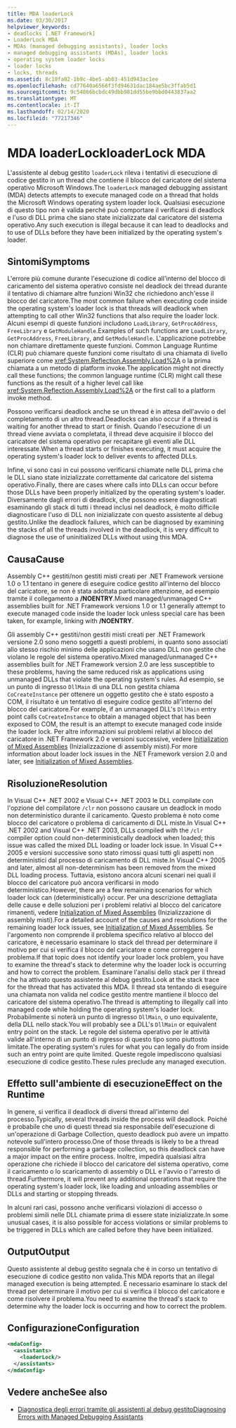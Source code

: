 ```yaml
---
title: MDA loaderLock
ms.date: 03/30/2017
helpviewer_keywords:
- deadlocks [.NET Framework]
- LoaderLock MDA
- MDAs (managed debugging assistants), loader locks
- managed debugging assistants (MDAs), loader locks
- operating system loader locks
- loader locks
- locks, threads
ms.assetid: 8c10fa02-1b9c-4be5-ab03-451d943ac1ee
ms.openlocfilehash: cd77640a6566f3fd94631dac184ae5bc3ffab5d1
ms.sourcegitcommit: 9c54866bcbdc49dbb981dd55be9bbd0443837aa2
ms.translationtype: MT
ms.contentlocale: it-IT
ms.lasthandoff: 02/14/2020
ms.locfileid: "77217346"
---
```

# <a name="loaderlock-mda"></a><span data-ttu-id="45c79-102">MDA loaderLock</span><span class="sxs-lookup"><span data-stu-id="45c79-102">loaderLock MDA</span></span>
<span data-ttu-id="45c79-103">L'assistente al debug gestito `loaderLock` rileva i tentativi di esecuzione di codice gestito in un thread che contiene il blocco del caricatore del sistema operativo Microsoft Windows.</span><span class="sxs-lookup"><span data-stu-id="45c79-103">The `loaderLock` managed debugging assistant (MDA) detects attempts to execute managed code on a thread that holds the Microsoft Windows operating system loader lock.</span></span>  <span data-ttu-id="45c79-104">Qualsiasi esecuzione di questo tipo non è valida perché può comportare il verificarsi di deadlock e l'uso di DLL prima che siano state inizializzate dal caricatore del sistema operativo.</span><span class="sxs-lookup"><span data-stu-id="45c79-104">Any such execution is illegal because it can lead to deadlocks and to use of DLLs before they have been initialized by the operating system's loader.</span></span>  
  
## <a name="symptoms"></a><span data-ttu-id="45c79-105">Sintomi</span><span class="sxs-lookup"><span data-stu-id="45c79-105">Symptoms</span></span>  
 <span data-ttu-id="45c79-106">L'errore più comune durante l'esecuzione di codice all'interno del blocco di caricamento del sistema operativo consiste nel deadlock dei thread durante il tentativo di chiamare altre funzioni Win32 che richiedono anch'esse il blocco del caricatore.</span><span class="sxs-lookup"><span data-stu-id="45c79-106">The most common failure when executing code inside the operating system's loader lock is that threads will deadlock when attempting to call other Win32 functions that also require the loader lock.</span></span>  <span data-ttu-id="45c79-107">Alcuni esempi di queste funzioni includono `LoadLibrary`, `GetProcAddress`, `FreeLibrary` e `GetModuleHandle`.</span><span class="sxs-lookup"><span data-stu-id="45c79-107">Examples of such functions are `LoadLibrary`, `GetProcAddress`, `FreeLibrary`, and `GetModuleHandle`.</span></span>  <span data-ttu-id="45c79-108">L'applicazione potrebbe non chiamare direttamente queste funzioni. Common Language Runtime (CLR) può chiamare queste funzioni come risultato di una chiamata di livello superiore come <xref:System.Reflection.Assembly.Load%2A> o la prima chiamata a un metodo di platform invoke.</span><span class="sxs-lookup"><span data-stu-id="45c79-108">The application might not directly call these functions; the common language runtime (CLR) might call these functions as the result of a higher level call like <xref:System.Reflection.Assembly.Load%2A> or the first call to a platform invoke method.</span></span>  
  
 <span data-ttu-id="45c79-109">Possono verificarsi deadlock anche se un thread è in attesa dell'avvio o del completamento di un altro thread.</span><span class="sxs-lookup"><span data-stu-id="45c79-109">Deadlocks can also occur if a thread is waiting for another thread to start or finish.</span></span>  <span data-ttu-id="45c79-110">Quando l'esecuzione di un thread viene avviata o completata, il thread deve acquisire il blocco del caricatore del sistema operativo per recapitare gli eventi alle DLL interessate.</span><span class="sxs-lookup"><span data-stu-id="45c79-110">When a thread starts or finishes executing, it must acquire the operating system's loader lock to deliver events to affected DLLs.</span></span>  
  
 <span data-ttu-id="45c79-111">Infine, vi sono casi in cui possono verificarsi chiamate nelle DLL prima che le DLL siano state inizializzate correttamente dal caricatore del sistema operativo.</span><span class="sxs-lookup"><span data-stu-id="45c79-111">Finally, there are cases where calls into DLLs can occur before those DLLs have been properly initialized by the operating system's loader.</span></span>  <span data-ttu-id="45c79-112">Diversamente dagli errori di deadlock, che possono essere diagnosticati esaminando gli stack di tutti i thread inclusi nel deadlock, è molto difficile diagnosticare l'uso di DLL non inizializzate con questo assistente al debug gestito.</span><span class="sxs-lookup"><span data-stu-id="45c79-112">Unlike the deadlock failures, which can be diagnosed by examining the stacks of all the threads involved in the deadlock, it is very difficult to diagnose the use of uninitialized DLLs without using this MDA.</span></span>  
  
## <a name="cause"></a><span data-ttu-id="45c79-113">Causa</span><span class="sxs-lookup"><span data-stu-id="45c79-113">Cause</span></span>  
 <span data-ttu-id="45c79-114">Assembly C++ gestiti/non gestiti misti creati per .NET Framework versione 1.0 o 1.1 tentano in genere di eseguire codice gestito all'interno del blocco del caricatore, se non è stata adottata particolare attenzione, ad esempio tramite il collegamento a **/NOENTRY**.</span><span class="sxs-lookup"><span data-stu-id="45c79-114">Mixed managed/unmanaged C++ assemblies built for .NET Framework versions 1.0 or 1.1 generally attempt to execute managed code inside the loader lock unless special care has been taken, for example, linking with **/NOENTRY**.</span></span>
  
 <span data-ttu-id="45c79-115">Gli assembly C++ gestiti/non gestiti misti creati per .NET Framework versione 2.0 sono meno soggetti a questi problemi, in quanto sono associati allo stesso rischio minimo delle applicazioni che usano DLL non gestite che violano le regole del sistema operativo.</span><span class="sxs-lookup"><span data-stu-id="45c79-115">Mixed managed/unmanaged C++ assemblies built for .NET Framework version 2.0 are less susceptible to these problems, having the same reduced risk as applications using unmanaged DLLs that violate the operating system's rules.</span></span>  <span data-ttu-id="45c79-116">Ad esempio, se un punto di ingresso `DllMain` di una DLL non gestita chiama `CoCreateInstance` per ottenere un oggetto gestito che è stato esposto a COM, il risultato è un tentativo di eseguire codice gestito all'interno del blocco del caricatore.</span><span class="sxs-lookup"><span data-stu-id="45c79-116">For example, if an unmanaged DLL's `DllMain` entry point calls `CoCreateInstance` to obtain a managed object that has been exposed to COM, the result is an attempt to execute managed code inside the loader lock.</span></span> <span data-ttu-id="45c79-117">Per altre informazioni sui problemi relativi al blocco del caricatore in .NET Framework 2.0 e versioni successive, vedere [Initialization of Mixed Assemblies](/cpp/dotnet/initialization-of-mixed-assemblies) (Inizializzazione di assembly misti).</span><span class="sxs-lookup"><span data-stu-id="45c79-117">For more information about loader lock issues in the .NET Framework version 2.0 and later, see [Initialization of Mixed Assemblies](/cpp/dotnet/initialization-of-mixed-assemblies).</span></span>  
  
## <a name="resolution"></a><span data-ttu-id="45c79-118">Risoluzione</span><span class="sxs-lookup"><span data-stu-id="45c79-118">Resolution</span></span>  
 <span data-ttu-id="45c79-119">In Visual C++ .NET 2002 e Visual C++ .NET 2003 le DLL compilate con l'opzione del compilatore `/clr` non possono causare un deadlock in modo non deterministico durante il caricamento. Questo problema è noto come blocco del caricatore o problema di caricamento di DLL miste.</span><span class="sxs-lookup"><span data-stu-id="45c79-119">In Visual C++ .NET 2002 and Visual C++ .NET 2003, DLLs compiled with the `/clr` compiler option could non-deterministically deadlock when loaded; this issue was called the mixed DLL loading or loader lock issue.</span></span> <span data-ttu-id="45c79-120">In Visual C++ 2005 e versioni successive sono stato rimossi quasi tutti gli aspetti non deterministici dal processo di caricamento di DLL miste.</span><span class="sxs-lookup"><span data-stu-id="45c79-120">In Visual C++ 2005 and later, almost all non-determinism has been removed from the mixed DLL loading process.</span></span> <span data-ttu-id="45c79-121">Tuttavia, esistono ancora alcuni scenari nei quali il blocco del caricatore può ancora verificarsi in modo deterministico.</span><span class="sxs-lookup"><span data-stu-id="45c79-121">However, there are a few remaining scenarios for which loader lock can (deterministically) occur.</span></span> <span data-ttu-id="45c79-122">Per una descrizione dettagliata delle cause e delle soluzioni per i problemi relativi al blocco del caricatore rimanenti, vedere [Initialization of Mixed Assemblies](/cpp/dotnet/initialization-of-mixed-assemblies) (Inizializzazione di assembly misti).</span><span class="sxs-lookup"><span data-stu-id="45c79-122">For a detailed account of the causes and resolutions for the remaining loader lock issues, see [Initialization of Mixed Assemblies](/cpp/dotnet/initialization-of-mixed-assemblies).</span></span> <span data-ttu-id="45c79-123">Se l'argomento non comprende il problema specifico relativo al blocco del caricatore, è necessario esaminare lo stack del thread per determinare il motivo per cui si verifica il blocco del caricatore e come correggere il problema.</span><span class="sxs-lookup"><span data-stu-id="45c79-123">If that topic does not identify your loader lock problem, you have to examine the thread's stack to determine why the loader lock is occurring and how to correct the problem.</span></span> <span data-ttu-id="45c79-124">Esaminare l'analisi dello stack per il thread che ha attivato questo assistente al debug gestito.</span><span class="sxs-lookup"><span data-stu-id="45c79-124">Look at the stack trace for the thread that has activated this MDA.</span></span>  <span data-ttu-id="45c79-125">Il thread sta tentando di eseguire una chiamata non valida nel codice gestito mentre mantiene il blocco del caricatore del sistema operativo.</span><span class="sxs-lookup"><span data-stu-id="45c79-125">The thread is attempting to illegally call into managed code while holding the operating system's loader lock.</span></span>  <span data-ttu-id="45c79-126">Probabilmente si noterà un punto di ingresso `DllMain`, o uno equivalente, della DLL nello stack.</span><span class="sxs-lookup"><span data-stu-id="45c79-126">You will probably see a DLL's `DllMain` or equivalent entry point on the stack.</span></span>  <span data-ttu-id="45c79-127">Le regole del sistema operativo per le attività valide all'interno di un punto di ingresso di questo tipo sono piuttosto limitate.</span><span class="sxs-lookup"><span data-stu-id="45c79-127">The operating system's rules for what you can legally do from inside such an entry point are quite limited.</span></span>  <span data-ttu-id="45c79-128">Queste regole impediscono qualsiasi esecuzione di codice gestito.</span><span class="sxs-lookup"><span data-stu-id="45c79-128">These rules preclude any managed execution.</span></span>  
  
## <a name="effect-on-the-runtime"></a><span data-ttu-id="45c79-129">Effetto sull'ambiente di esecuzione</span><span class="sxs-lookup"><span data-stu-id="45c79-129">Effect on the Runtime</span></span>  
 <span data-ttu-id="45c79-130">In genere, si verifica il deadlock di diversi thread all'interno del processo.</span><span class="sxs-lookup"><span data-stu-id="45c79-130">Typically, several threads inside the process will deadlock.</span></span>  <span data-ttu-id="45c79-131">Poiché è probabile che uno di questi thread sia responsabile dell'esecuzione di un'operazione di Garbage Collection, questo deadlock può avere un impatto notevole sull'intero processo.</span><span class="sxs-lookup"><span data-stu-id="45c79-131">One of those threads is likely to be a thread responsible for performing a garbage collection, so this deadlock can have a major impact on the entire process.</span></span>  <span data-ttu-id="45c79-132">Inoltre, impedirà qualsiasi altra operazione che richiede il blocco del caricatore del sistema operativo, come il caricamento o lo scaricamento di assembly o DLL e l'avvio o l'arresto di thread.</span><span class="sxs-lookup"><span data-stu-id="45c79-132">Furthermore, it will prevent any additional operations that require the operating system's loader lock, like loading and unloading assemblies or DLLs and starting or stopping threads.</span></span>  
  
 <span data-ttu-id="45c79-133">In alcuni rari casi, possono anche verificarsi violazioni di accesso o problemi simili nelle DLL chiamate prima di essere state inizializzate.</span><span class="sxs-lookup"><span data-stu-id="45c79-133">In some unusual cases, it is also possible for access violations or similar problems to be triggered in DLLs which are called before they have been initialized.</span></span>  
  
## <a name="output"></a><span data-ttu-id="45c79-134">Output</span><span class="sxs-lookup"><span data-stu-id="45c79-134">Output</span></span>  
 <span data-ttu-id="45c79-135">Questo assistente al debug gestito segnala che è in corso un tentativo di esecuzione di codice gestito non valida.</span><span class="sxs-lookup"><span data-stu-id="45c79-135">This MDA reports that an illegal managed execution is being attempted.</span></span>  <span data-ttu-id="45c79-136">È necessario esaminare lo stack del thread per determinare il motivo per cui si verifica il blocco del caricatore e come risolvere il problema.</span><span class="sxs-lookup"><span data-stu-id="45c79-136">You need to examine the thread's stack to determine why the loader lock is occurring and how to correct the problem.</span></span>  
  
## <a name="configuration"></a><span data-ttu-id="45c79-137">Configurazione</span><span class="sxs-lookup"><span data-stu-id="45c79-137">Configuration</span></span>  
  
```xml  
<mdaConfig>  
  <assistants>  
    <loaderLock/>  
  </assistants>  
</mdaConfig>  
```  
  
## <a name="see-also"></a><span data-ttu-id="45c79-138">Vedere anche</span><span class="sxs-lookup"><span data-stu-id="45c79-138">See also</span></span>

- [<span data-ttu-id="45c79-139">Diagnostica degli errori tramite gli assistenti al debug gestito</span><span class="sxs-lookup"><span data-stu-id="45c79-139">Diagnosing Errors with Managed Debugging Assistants</span></span>](diagnosing-errors-with-managed-debugging-assistants.md)
